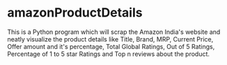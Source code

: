 # amazonProductDetails

This is a Python program which will scrap the Amazon India's website and neatly visualize the product details like Title, Brand, MRP, Current Price, Offer amount and it's percentage, Total Global Ratings, Out of 5 Ratings, Percentage of 1 to 5 star Ratings and Top n reviews about the product.
